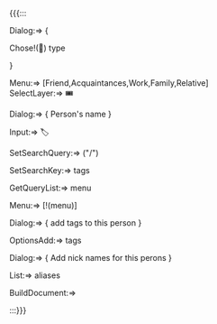 {{{:::

Dialog:=> {

Chose!(🎫) type

}

Menu:=> [Friend,Acquaintances,Work,Family,Relative]  
SelectLayer:=> 🎟️

Dialog:=> {
Person's name
}

Input:=> 🏷️


SetSearchQuery:=> ("/")

SetSearchKey:=> tags

GetQueryList:=> menu

Menu:=> [!(menu)]

Dialog:=> {
add tags to this person
}

OptionsAdd:=> tags

Dialog:=> {
Add nick names for this perons
}

List:=> aliases

BuildDocument:=>

:::}}}

